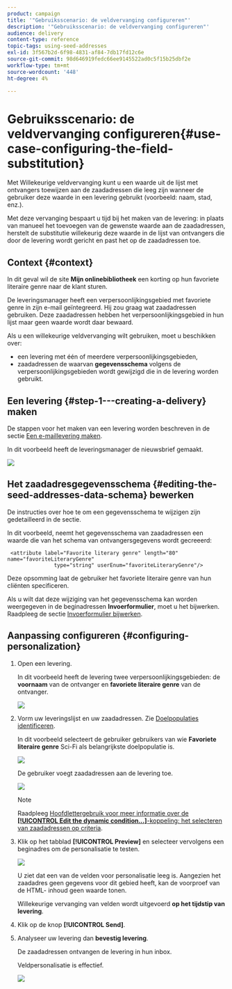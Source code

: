 ```yaml
---
product: campaign
title: '"Gebruiksscenario: de veldvervanging configureren"'
description: '"Gebruiksscenario: de veldvervanging configureren"'
audience: delivery
content-type: reference
topic-tags: using-seed-addresses
exl-id: 3f567b2d-6f98-4831-af84-7db17fd12c6e
source-git-commit: 98d646919fedc66ee9145522ad0c5f15b25dbf2e
workflow-type: tm+mt
source-wordcount: '448'
ht-degree: 4%

---
```


# Gebruiksscenario: de veldvervanging configureren{#use-case-configuring-the-field-substitution}

Met Willekeurige veldvervanging kunt u een waarde uit de lijst met ontvangers toewijzen aan de zaadadressen die leeg zijn wanneer de gebruiker deze waarde in een levering gebruikt (voorbeeld: naam, stad, enz.).

Met deze vervanging bespaart u tijd bij het maken van de levering: in plaats van manueel het toevoegen van de gewenste waarde aan de zaadadressen, herstelt de substitutie willekeurig deze waarde in de lijst van ontvangers die door de levering wordt gericht en past het op de zaadadressen toe.

## Context {#context}

In dit geval wil de site **Mijn onlinebibliotheek** een korting op hun favoriete literaire genre naar de klant sturen.

De leveringsmanager heeft een verpersoonlijkingsgebied met favoriete genre in zijn e-mail geïntegreerd. Hij zou graag wat zaadadressen gebruiken. Deze zaadadressen hebben het verpersoonlijkingsgebied in hun lijst maar geen waarde wordt daar bewaard.

Als u een willekeurige veldvervanging wilt gebruiken, moet u beschikken over:

* een levering met één of meerdere verpersoonlijkingsgebieden,
* zaadadressen de waarvan **gegevensschema** volgens de verpersoonlijkingsgebieden wordt gewijzigd die in de levering worden gebruikt.

## Een levering {#step-1---creating-a-delivery} maken

De stappen voor het maken van een levering worden beschreven in de sectie [Een e-maillevering maken](../../delivery/using/creating-an-email-delivery.md).

In dit voorbeeld heeft de leveringsmanager de nieuwsbrief gemaakt.

![](assets/dlv_seeds_usecase_24.png)

## Het zaadadresgegevensschema {#editing-the-seed-addresses-data-schema} bewerken

De instructies over hoe te om een gegevensschema te wijzigen zijn gedetailleerd in de sectie.

In dit voorbeeld, neemt het gegevensschema van zaadadressen een waarde die van het schema van ontvangersgegevens wordt gecreeerd:

```
 <attribute label="Favorite literary genre" length="80" name="favoriteLiteraryGenre"
               type="string" userEnum="favoriteLiteraryGenre"/>
```

Deze opsomming laat de gebruiker het favoriete literaire genre van hun cliënten specificeren.

Als u wilt dat deze wijziging van het gegevensschema kan worden weergegeven in de beginadressen **Invoerformulier**, moet u het bijwerken. Raadpleeg de sectie [Invoerformulier bijwerken](../../delivery/using/use-case--selecting-seed-addresses-on-criteria.md#updating-the-input-form).

## Aanpassing configureren {#configuring-personalization}

1. Open een levering.

   In dit voorbeeld heeft de levering twee verpersoonlijkingsgebieden: de **voornaam** van de ontvanger en **favoriete literaire genre** van de ontvanger.

   ![](assets/dlv_seeds_usecase_25.png)

1. Vorm uw leveringslijst en uw zaadadressen. Zie [Doelpopulaties identificeren](../../delivery/using/steps-defining-the-target-population.md).

   In dit voorbeeld selecteert de gebruiker gebruikers van wie **Favoriete literaire genre** Sci-Fi als belangrijkste doelpopulatie is.

   ![](assets/dlv_seeds_usecase_26.png)

   De gebruiker voegt zaadadressen aan de levering toe.

   ![](assets/dlv_seeds_usecase_27.png)

   >[!NOTE]
   >
   >Raadpleeg [Hoofdlettergebruik voor meer informatie over de **[!UICONTROL Edit the dynamic condition...]**-koppeling: het selecteren van zaadadressen op criteria](../../delivery/using/use-case--selecting-seed-addresses-on-criteria.md).

1. Klik op het tabblad **[!UICONTROL Preview]** en selecteer vervolgens een beginadres om de personalisatie te testen.

   ![](assets/dlv_seeds_usecase_28.png)

   U ziet dat een van de velden voor personalisatie leeg is. Aangezien het zaadadres geen gegevens voor dit gebied heeft, kan de voorproef van de HTML- inhoud geen waarde tonen.

   Willekeurige vervanging van velden wordt uitgevoerd **op het tijdstip van levering**.

1. Klik op de knop **[!UICONTROL Send]**.
1. Analyseer uw levering dan **bevestig levering**.

   De zaadadressen ontvangen de levering in hun inbox.

   Veldpersonalisatie is effectief.

   ![](assets/dlv_seeds_usecase_08.png)
